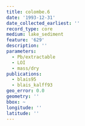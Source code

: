 ```yaml
---
title: colombe.6
date: '1993-12-31'
date_collected_earliest: ''
record_type: core
medium: lake_sediment
feature: '629'
description: ''
parameters:
  - Pb/extractable
  - LOI
  - mass/dry
publications:
  - blais95
  - blais_kalff93
geo_error: 0.0
geometry: ''
bbox: ~
longitude: ''
latitude: ''
---
```

